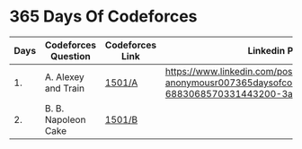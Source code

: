 # 365 Days Of Codeforces

| Days | Codeforces Question | Codeforces Link | Linkedin Post Link |
| ---- | ------------------- | --------------- | ------------------ |
| 1.   | A. Alexey and Train | [1501/A](https://codeforces.com/contest/1501/problem/A) | https://www.linkedin.com/posts/anonymousr007_github-anonymousr007365daysofcodeforces-activity-6883068570331443200-3a9L |
| 2.  | B. B. Napoleon Cake | [1501/B](https://codeforces.com/contest/1501/problem/B) | |
